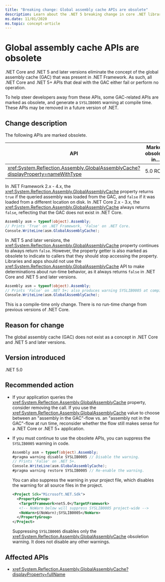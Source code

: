 ```yaml
---
title: "Breaking change: Global assembly cache APIs are obsolete"
description: Learn about the .NET 5 breaking change in core .NET libraries where APIs that deal with the GAC either fail or perform no operation.
ms.date: 11/01/2020
ms.topic: concept-article
---
```

# Global assembly cache APIs are obsolete

.NET Core and .NET 5 and later versions eliminate the concept of the global assembly cache (GAC) that was present in .NET Framework. As such, all .NET Core and .NET 5+ APIs that deal with the GAC either fail or perform no operation.

To help steer developers away from these APIs, some GAC-related APIs are marked as obsolete, and generate a `SYSLIB0005` warning at compile time. These APIs may be removed in a future version of .NET.

## Change description

The following APIs are marked obsolete.

| API | Marked obsolete in... |
| - | - |
| <xref:System.Reflection.Assembly.GlobalAssemblyCache?displayProperty=nameWithType> | 5.0 RC1 |

In .NET Framework 2.x - 4.x, the <xref:System.Reflection.Assembly.GlobalAssemblyCache> property returns `true` if the queried assembly was loaded from the GAC, and `false` if it was loaded from a different location on disk. In .NET Core 2.x - 3.x, the <xref:System.Reflection.Assembly.GlobalAssemblyCache> always returns `false`, reflecting that the GAC does not exist in .NET Core.

```csharp
Assembly asm = typeof(object).Assembly;
// Prints 'True' on .NET Framework, 'False' on .NET Core.
Console.WriteLine(asm.GlobalAssemblyCache);
```

In .NET 5 and later versions, the <xref:System.Reflection.Assembly.GlobalAssemblyCache> property continues to always return `false`. However, the property getter is also marked as obsolete to indicate to callers that they should stop accessing the property. Libraries and apps should not use the <xref:System.Reflection.Assembly.GlobalAssemblyCache> API to make determinations about run-time behavior, as it always returns `false` in .NET Core and .NET 5 and later versions.

```csharp
Assembly asm = typeof(object).Assembly;
// Prints 'False' on .NET 5+; also produces warning SYSLIB0005 at compile time.
Console.WriteLine(asm.GlobalAssemblyCache);
```

This is a compile-time only change. There is no run-time change from previous versions of .NET Core.

## Reason for change

The global assembly cache (GAC) does not exist as a concept in .NET Core and .NET 5 and later versions.

## Version introduced

.NET 5.0

## Recommended action

- If your application queries the <xref:System.Reflection.Assembly.GlobalAssemblyCache> property, consider removing the call. If you use the <xref:System.Reflection.Assembly.GlobalAssemblyCache> value to choose between an "assembly in the GAC"-flow vs. an "assembly not in the GAC"-flow at run time, reconsider whether the flow still makes sense for a .NET Core or .NET 5+ application.

- If you must continue to use the obsolete APIs, you can suppress the `SYSLIB0005` warning in code.

  ```csharp
  Assembly asm = typeof(object).Assembly;
  #pragma warning disable SYSLIB0005 // Disable the warning.
  // Prints 'False' on .NET 5+.
  Console.WriteLine(asm.GlobalAssemblyCache);
  #pragma warning restore SYSLIB0005 // Re-enable the warning.
  ```

  You can also suppress the warning in your project file, which disables the warning for all source files in the project.

  ```xml
  <Project Sdk="Microsoft.NET.Sdk">
    <PropertyGroup>
     <TargetFramework>net5.0</TargetFramework>
     <!-- NoWarn below will suppress SYSLIB0005 project-wide -->
     <NoWarn>$(NoWarn);SYSLIB0005</NoWarn>
    </PropertyGroup>
  </Project>
  ```

  Suppressing `SYSLIB0005` disables only the <xref:System.Reflection.Assembly.GlobalAssemblyCache> obsoletion warning. It does not disable any other warnings.

## Affected APIs

- <xref:System.Reflection.Assembly.GlobalAssemblyCache?displayProperty=fullName>

<!--

### Category

Core .NET libraries

### Affected APIs

- `P:System.Reflection.Assembly.GlobalAssemblyCache`

-->
